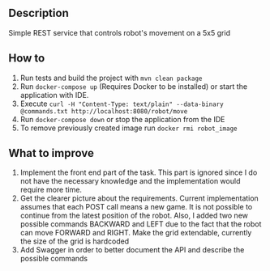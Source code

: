## Description
Simple REST service that controls robot's movement on a 5x5 grid

## How to
1. Run tests and build the project with `mvn clean package`
1. Run `docker-compose up` (Requires Docker to be installed) or start the application with IDE.
2. Execute `curl -H "Content-Type: text/plain" --data-binary @commands.txt http://localhost:8080/robot/move`
3. Run `docker-compose down` or stop the application from the IDE 
4. To remove previously created image run `docker rmi robot_image`

## What to improve
1. Implement the front end part of the task. This part is ignored since I do not have the necessary knowledge and the implementation would require more time.
2. Get the clearer picture about the requirements. Current implementation assumes that each POST call means a new game. It is not possible to continue from the latest position of the robot. 
   Also, I added two new possible commands BACKWARD and LEFT due to the fact that the robot can move FORWARD and RIGHT.
   Make the grid extendable, currently the size of the grid is hardcoded
3. Add Swagger in order to better document the API and describe the possible commands
